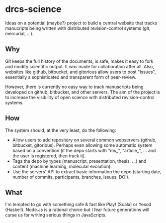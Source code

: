 drcs-science
============
Ideas on a potential (maybe?) project to build a central website that tracks manucripts being written with distributed revision-control systems (git, mercurial, ...).

Why
---
Git keeps the full history of the documents, is safe, makes it easy to fork and modify scientific output. It *was* made for collaboration after all. Also, websites like github, bitbucket, and gitorious allow users to post "Issues", essentially a sophisticated and transparent form of peer-review.

However, there is currently no easy way to track manuscripts being developed on github, bitbucket, and other servers. The aim of the project is to increase the visibility of open science with distributed revision-control systems.

How
---
The system should, at the very least, do the following:
* Allow users to add repository on several common webservers (github, bitbucket, gitorious). Perhaps even allowing some automatic system based on a convention (if the depo starts with "ms_", "article_", ... and the user is registered, then track it).
* Tags the depo by types (manuscript, presentation, thesis, ...) and content (machine learning, molecular evolution).
* Use the servers' API to extract basic information the depo (starting date, number of commits, participants, branches, issues, DOI).

What
----
I'm tempted to go with something safe & fast like Play! (Scala) or Yesod (Haskell). Node.Js is a rational choice but I fear future generations will curse us for writing serious things in JavaScripts.


